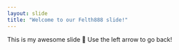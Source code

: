 ```yaml
---
layout: slide
title: "Welcome to our Felth888 slide!"
---
```

This is my awesome slide :tada:
Use the left arrow to go back!
